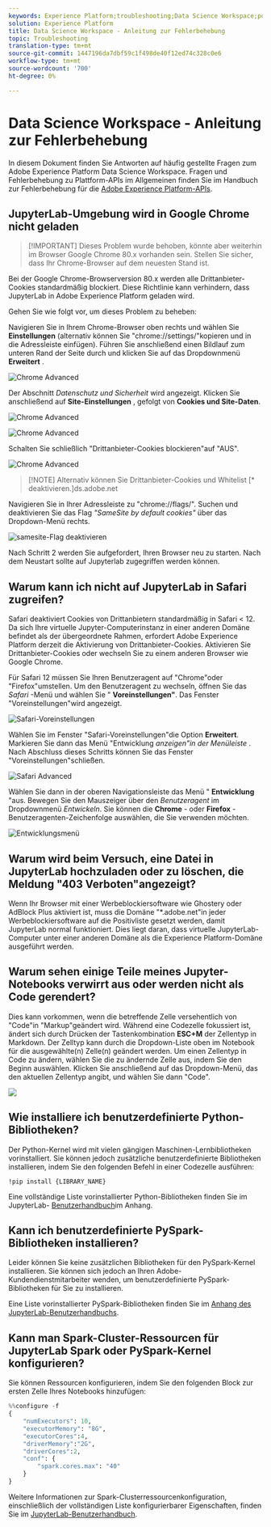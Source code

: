 ```yaml
---
keywords: Experience Platform;troubleshooting;Data Science Workspace;popular topics
solution: Experience Platform
title: Data Science Workspace - Anleitung zur Fehlerbehebung
topic: Troubleshooting
translation-type: tm+mt
source-git-commit: 1447196da7dbf59c1f498de40f12ed74c328c0e6
workflow-type: tm+mt
source-wordcount: '700'
ht-degree: 0%

---
```



# Data Science Workspace - Anleitung zur Fehlerbehebung

In diesem Dokument finden Sie Antworten auf häufig gestellte Fragen zum Adobe Experience Platform Data Science Workspace. Fragen und Fehlerbehebung zu Plattform-APIs im Allgemeinen finden Sie im Handbuch zur Fehlerbehebung für die [Adobe Experience Platform-APIs](../landing/troubleshooting.md).

## JupyterLab-Umgebung wird in Google Chrome nicht geladen

>[!IMPORTANT] Dieses Problem wurde behoben, könnte aber weiterhin im Browser Google Chrome 80.x vorhanden sein. Stellen Sie sicher, dass Ihr Chrome-Browser auf dem neuesten Stand ist.

Bei der Google Chrome-Browserversion 80.x werden alle Drittanbieter-Cookies standardmäßig blockiert. Diese Richtlinie kann verhindern, dass JupyterLab in Adobe Experience Platform geladen wird.

Gehen Sie wie folgt vor, um dieses Problem zu beheben:

Navigieren Sie in Ihrem Chrome-Browser oben rechts und wählen Sie **Einstellungen** (alternativ können Sie &quot;chrome://settings/&quot;kopieren und in die Adressleiste einfügen). Führen Sie anschließend einen Bildlauf zum unteren Rand der Seite durch und klicken Sie auf das Dropdownmenü **Erweitert** .

![Chrome Advanced](./images/faq/chrome-advanced.png)

Der Abschnitt *Datenschutz und Sicherheit* wird angezeigt. Klicken Sie anschließend auf **Site-Einstellungen** , gefolgt von **Cookies und Site-Daten**.

![Chrome Advanced](./images/faq/privacy-security.png)

![Chrome Advanced](./images/faq/cookies.png)

Schalten Sie schließlich &quot;Drittanbieter-Cookies blockieren&quot;auf &quot;AUS&quot;.

![Chrome Advanced](./images/faq/toggle-off.png)

>[!NOTE] Alternativ können Sie Drittanbieter-Cookies und Whitelist [* deaktivieren.]ds.adobe.net

Navigieren Sie in Ihrer Adressleiste zu &quot;chrome://flags/&quot;. Suchen und deaktivieren Sie das Flag *&quot;SameSite by default cookies&quot;* über das Dropdown-Menü rechts.

![samesite-Flag deaktivieren](./images/faq/samesite-flag.png)

Nach Schritt 2 werden Sie aufgefordert, Ihren Browser neu zu starten. Nach dem Neustart sollte auf Jupyterlab zugegriffen werden können.

## Warum kann ich nicht auf JupyterLab in Safari zugreifen?

Safari deaktiviert Cookies von Drittanbietern standardmäßig in Safari &lt; 12. Da sich Ihre virtuelle Jupyter-Computerinstanz in einer anderen Domäne befindet als der übergeordnete Rahmen, erfordert Adobe Experience Platform derzeit die Aktivierung von Drittanbieter-Cookies. Aktivieren Sie Drittanbieter-Cookies oder wechseln Sie zu einem anderen Browser wie Google Chrome.

Für Safari 12 müssen Sie Ihren Benutzeragent auf &quot;Chrome&quot;oder &quot;Firefox&quot;umstellen. Um den Benutzeragent zu wechseln, öffnen Sie das *Safari* -Menü und wählen Sie &quot; **Voreinstellungen&quot;**. Das Fenster &quot;Voreinstellungen&quot;wird angezeigt.

![Safari-Voreinstellungen](./images/faq/preferences.png)

Wählen Sie im Fenster &quot;Safari-Voreinstellungen&quot;die Option **Erweitert**. Markieren Sie dann das Menü &quot;Entwicklung *anzeigen&quot;in der Menüleiste* . Nach Abschluss dieses Schritts können Sie das Fenster &quot;Voreinstellungen&quot;schließen.

![Safari Advanced](./images/faq/advanced.png)

Wählen Sie dann in der oberen Navigationsleiste das Menü &quot; **Entwicklung** &quot;aus. Bewegen Sie den Mauszeiger über den *Benutzeragent* im Dropdownmenü *Entwickeln*. Sie können die **Chrome** - oder **Firefox** -Benutzeragenten-Zeichenfolge auswählen, die Sie verwenden möchten.

![Entwicklungsmenü](./images/faq/user-agent.png)

## Warum wird beim Versuch, eine Datei in JupyterLab hochzuladen oder zu löschen, die Meldung &quot;403 Verboten&quot;angezeigt?

Wenn Ihr Browser mit einer Werbeblockiersoftware wie Ghostery oder AdBlock Plus aktiviert ist, muss die Domäne &quot;\*.adobe.net&quot;in jeder Werbeblockiersoftware auf die Positivliste gesetzt werden, damit JupyterLab normal funktioniert. Dies liegt daran, dass virtuelle JupyterLab-Computer unter einer anderen Domäne als die Experience Platform-Domäne ausgeführt werden.

## Warum sehen einige Teile meines Jupyter-Notebooks verwirrt aus oder werden nicht als Code gerendert?

Dies kann vorkommen, wenn die betreffende Zelle versehentlich von &quot;Code&quot;in &quot;Markup&quot;geändert wird. Während eine Codezelle fokussiert ist, ändert sich durch Drücken der Tastenkombination **ESC+M** der Zellentyp in Markdown. Der Zelltyp kann durch die Dropdown-Liste oben im Notebook für die ausgewählte(n) Zelle(n) geändert werden. Um einen Zellentyp in Code zu ändern, wählen Sie die zu ändernde Zelle aus, indem Sie den Beginn auswählen. Klicken Sie anschließend auf das Dropdown-Menü, das den aktuellen Zellentyp angibt, und wählen Sie dann &quot;Code&quot;.

![](./images/faq/code_type.png)

## Wie installiere ich benutzerdefinierte Python-Bibliotheken?

Der Python-Kernel wird mit vielen gängigen Maschinen-Lernbibliotheken vorinstalliert. Sie können jedoch zusätzliche benutzerdefinierte Bibliotheken installieren, indem Sie den folgenden Befehl in einer Codezelle ausführen:

```shell
!pip install {LIBRARY_NAME}
```

Eine vollständige Liste vorinstallierter Python-Bibliotheken finden Sie im JupyterLab- [Benutzerhandbuch](./jupyterlab/overview.md#supported-libraries)im Anhang.

## Kann ich benutzerdefinierte PySpark-Bibliotheken installieren?

Leider können Sie keine zusätzlichen Bibliotheken für den PySpark-Kernel installieren. Sie können sich jedoch an Ihren Adobe-Kundendienstmitarbeiter wenden, um benutzerdefinierte PySpark-Bibliotheken für Sie zu installieren.

Eine Liste vorinstallierter PySpark-Bibliotheken finden Sie im [Anhang des JupyterLab-Benutzerhandbuchs](./jupyterlab/overview.md#supported-libraries).

## Kann man Spark-Cluster-Ressourcen für JupyterLab Spark oder PySpark-Kernel konfigurieren?

Sie können Ressourcen konfigurieren, indem Sie den folgenden Block zur ersten Zelle Ihres Notebooks hinzufügen:

```python
%%configure -f 
{
    "numExecutors": 10,
    "executorMemory": "8G",
    "executorCores":4,
    "driverMemory":"2G",
    "driverCores":2,
    "conf": {
        "spark.cores.max": "40"
    }
}
```

Weitere Informationen zur Spark-Clusterressourcenkonfiguration, einschließlich der vollständigen Liste konfigurierbarer Eigenschaften, finden Sie im [JupyterLab-Benutzerhandbuch](./jupyterlab/overview.md#kernels).